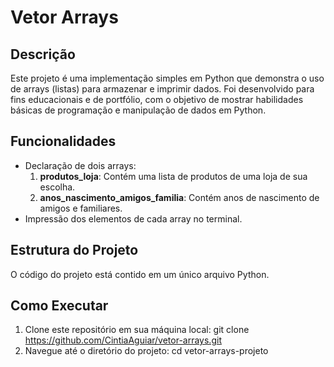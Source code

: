 # Vetor Arrays

## Descrição
Este projeto é uma implementação simples em Python que demonstra o uso de arrays (listas) para armazenar e imprimir dados. Foi desenvolvido para fins educacionais e de portfólio, com o objetivo de mostrar habilidades básicas de programação e manipulação de dados em Python.

## Funcionalidades
- Declaração de dois arrays:
  1. **produtos_loja**: Contém uma lista de produtos de uma loja de sua escolha.
  2. **anos_nascimento_amigos_familia**: Contém anos de nascimento de amigos e familiares.
- Impressão dos elementos de cada array no terminal.

## Estrutura do Projeto
O código do projeto está contido em um único arquivo Python.

## Como Executar
1. Clone este repositório em sua máquina local:
  git clone https://github.com/CintiaAguiar/vetor-arrays.git
2. Navegue até o diretório do projeto:
  cd vetor-arrays-projeto
